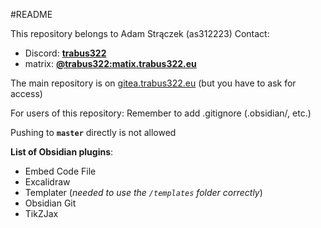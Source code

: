 #README  

This repository belongs to Adam Strączek (as312223)
Contact:
- Discord: [**trabus322**](https://discord.com/users/247381425228218368)
- matrix: [**@trabus322:matix.trabus322.eu**](https://matrix.to/#/@trabus322:matrix.trabus322.eu)

The main repository is on [gitea.trabus322.eu](https://gitea.trabus322.eu/inf9rmatics/as312223Notes) (but you have to ask for access)

For users of this repository:
Remember to add .gitignore (.obsidian/, etc.)

Pushing to **`master`** directly is not allowed

**List of Obsidian plugins**:
- Embed Code File
- Excalidraw
- Templater (*needed to use the `/templates` folder correctly*)
- Obsidian Git
- TikZJax
